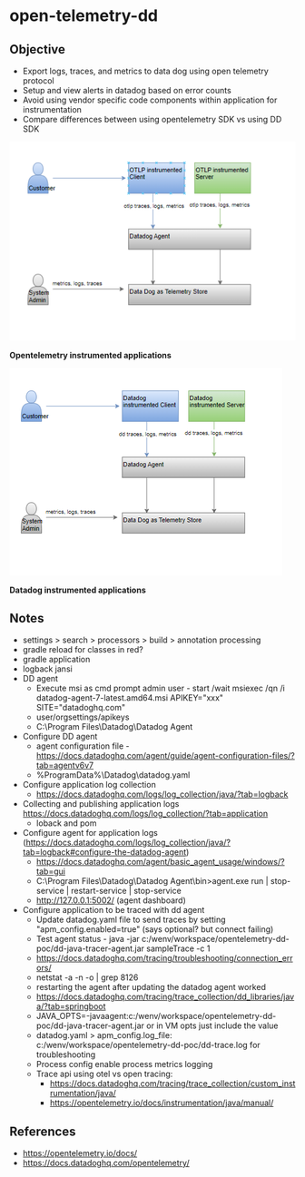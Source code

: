 # open-telemetry-dd

## Objective
- Export logs, traces, and metrics to data dog using open telemetry protocol
- Setup and view alerts in datadog based on error counts
- Avoid using vendor specific code components within application for instrumentation
- Compare differences between using opentelemetry SDK vs using DD SDK

![otlp.png](otlp.png)

**Opentelemetry instrumented applications**

![dd.png](dd.png)

**Datadog instrumented applications**

## Notes
- settings > search > processors > build > annotation processing
- gradle reload for classes in red?
- gradle application
- logback jansi
- DD agent
  - Execute msi as cmd prompt admin user - start /wait msiexec /qn /i datadog-agent-7-latest.amd64.msi APIKEY="xxx" SITE="datadoghq.com"
  - user/orgsettings/apikeys
  - C:\Program Files\Datadog\Datadog Agent
- Configure DD agent
  - agent configuration file - https://docs.datadoghq.com/agent/guide/agent-configuration-files/?tab=agentv6v7
  - %ProgramData%\Datadog\datadog.yaml
- Configure application log collection
  - https://docs.datadoghq.com/logs/log_collection/java/?tab=logback
- Collecting and publishing application logs https://docs.datadoghq.com/logs/log_collection/?tab=application
  - loback and pom
- Configure agent for application logs (https://docs.datadoghq.com/logs/log_collection/java/?tab=logback#configure-the-datadog-agent)
  - https://docs.datadoghq.com/agent/basic_agent_usage/windows/?tab=gui
  - C:\Program Files\Datadog\Datadog Agent\bin>agent.exe run | stop-service | restart-service | stop-service
  - http://127.0.0.1:5002/ (agent dashboard)
- Configure application to be traced with dd agent
  - Update datadog.yaml file to send traces by setting "apm_config.enabled=true" (says optional? but connect failing)
  - Test agent status - java -jar c:/wenv/workspace/opentelemetry-dd-poc/dd-java-tracer-agent.jar sampleTrace -c 1
  - https://docs.datadoghq.com/tracing/troubleshooting/connection_errors/
  - netstat -a -n -o | grep 8126
  - restarting the agent after updating the datadog agent worked
  - https://docs.datadoghq.com/tracing/trace_collection/dd_libraries/java/?tab=springboot
  - JAVA_OPTS=-javaagent:c:/wenv/workspace/opentelemetry-dd-poc/dd-java-tracer-agent.jar or in VM opts just include the value
  - datadog.yaml > apm_config.log_file: c:/wenv/workspace/opentelemetry-dd-poc/dd-trace.log for troubleshooting
  - Process config enable process metrics logging
  - Trace api using otel vs open tracing:
    - https://docs.datadoghq.com/tracing/trace_collection/custom_instrumentation/java/
    - https://opentelemetry.io/docs/instrumentation/java/manual/

## References
- https://opentelemetry.io/docs/
- https://docs.datadoghq.com/opentelemetry/